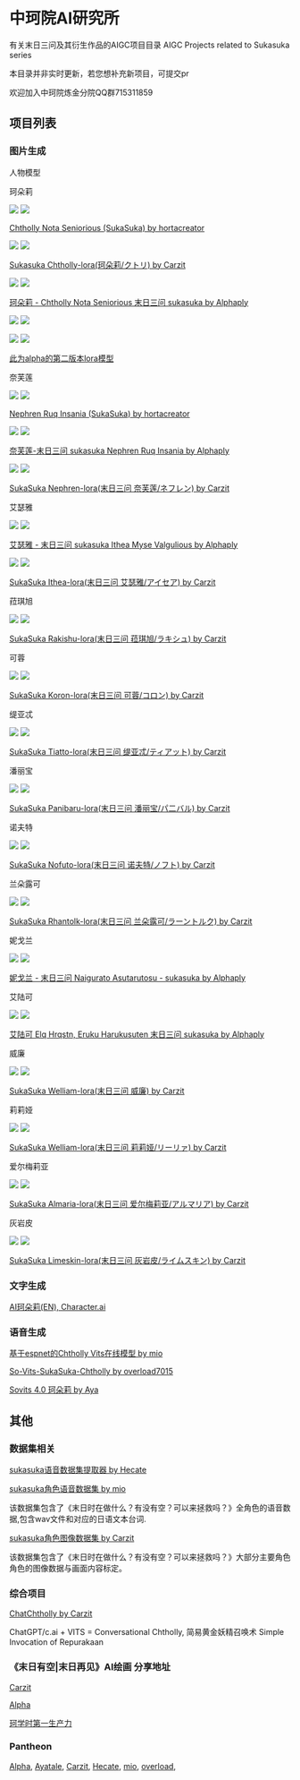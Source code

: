 # 中珂院AI研究所

有关末日三问及其衍生作品的AIGC项目目录 AIGC Projects related to Sukasuka series

本目录并非实时更新，若您想补充新项目，可提交pr

欢迎加入中珂院炼金分院QQ群715311859

## 项目列表

### 图片生成

人物模型

珂朵莉

![](https://image.civitai.com/xG1nkqKTMzGDvpLrqFT7WA/358a7bf2-650e-4506-b9c6-deedb1240500/width=320/236263.jpeg)
![](https://image.civitai.com/xG1nkqKTMzGDvpLrqFT7WA/e28f6d07-035f-4174-0e45-c21a5caeb200/width=320/236260.jpeg)

[Chtholly Nota Seniorious (SukaSuka) by hortacreator](https://civitai.com/models/18201/chtholly-nota-seniorious-sukasuka)

![](https://image.civitai.com/xG1nkqKTMzGDvpLrqFT7WA/379bc7a1-3fb5-449f-9f8c-4ed7d780f622/width=320/00008-225880729.jpeg)
![](https://image.civitai.com/xG1nkqKTMzGDvpLrqFT7WA/4ed267c6-c5f1-4b02-b74f-6bf7a1708472/width=320/00023-895852794.jpeg)

[Sukasuka Chtholly-lora(珂朵莉/クトリ) by Carzit](https://civitai.com/models/41554/sukasuka-chtholly-lora)

![](https://image.civitai.com/xG1nkqKTMzGDvpLrqFT7WA/d88ee99b-1174-4c2e-19f1-360af7a12500/width=320/00023-1576306018.jpeg)
![](https://image.civitai.com/xG1nkqKTMzGDvpLrqFT7WA/82fee8aa-8edc-4e08-400b-a780a3164e00/width=320/00001-3650914730.jpeg)

[珂朵莉 - Chtholly Nota Seniorious 末日三问 sukasuka by Alphaply](https://civitai.com/models/41844/chtholly-nota-seniorious-sukasuka)

![](https://huggingface.co/ahpha/chtholly-lora/resolve/main/pictures/00060-1065208656.png)
![](https://huggingface.co/ahpha/chtholly-lora/resolve/main/pictures/00078-3308868487.png)

![](https://huggingface.co/ahpha/chtholly-lora/resolve/main/pictures/00085-2917489576.png)
![](https://huggingface.co/ahpha/chtholly-lora/resolve/main/pictures/00080-1445261270.png)

[此为alpha的第二版本lora模型](https://huggingface.co/ahpha/chtholly-lora)


奈芙莲

![](https://image.civitai.com/xG1nkqKTMzGDvpLrqFT7WA/20e346cc-69df-4119-53e8-20d48cacbb00/width=320/241120.jpeg)
![](https://image.civitai.com/xG1nkqKTMzGDvpLrqFT7WA/2cfff0d3-01bc-4059-9029-eb0f6c765300/width=320/241122.jpeg)

[Nephren Ruq Insania (SukaSuka) by hortacreator](https://civitai.com/models/18882/nephren-ruq-insania-sukasuka)

![](https://image.civitai.com/xG1nkqKTMzGDvpLrqFT7WA/101066d4-9079-4dfa-fbc0-ee5e3c4dad00/width=320/00074-3167113863.jpeg)
![](https://image.civitai.com/xG1nkqKTMzGDvpLrqFT7WA/d5edcd86-cabf-448a-14ec-01581ee5ad00/width=320/00064-3167113863.jpeg)

[奈芙莲-末日三问 sukasuka Nephren Ruq Insania by Alphaply](https://civitai.com/models/41424/sukasuka-nephren-ruq-insania)

![](https://image.civitai.com/xG1nkqKTMzGDvpLrqFT7WA/53a7d97c-e620-4d57-89fd-d76344f1671b/width=320/00002-715114483.jpeg)
![](https://image.civitai.com/xG1nkqKTMzGDvpLrqFT7WA/30d3025b-d2ac-471f-a809-bd358e75c037/width=320/00025-667056468.jpeg)

[SukaSuka Nephren-lora(末日三问 奈芙莲/ネフレン) by Carzit](https://civitai.com/models/105942)

艾瑟雅

![](https://image.civitai.com/xG1nkqKTMzGDvpLrqFT7WA/b3c3efd7-ce83-493a-7989-81f4906c6500/width=320/00109-3167113863.jpeg)
![](https://image.civitai.com/xG1nkqKTMzGDvpLrqFT7WA/55856cf9-c095-40d0-279e-61d17a2db300/width=320/00110-3167113863.jpeg)

[艾瑟雅 - 末日三问 sukasuka Ithea Myse Valgulious by Alphaply](https://civitai.com/models/41533/sukasuka-ithea-myse-valgulious)

![](https://image.civitai.com/xG1nkqKTMzGDvpLrqFT7WA/3ad5447c-b028-4404-935b-8d441d6a2563/width=320/00014-3758405047.jpeg)
![](https://image.civitai.com/xG1nkqKTMzGDvpLrqFT7WA/97cd595d-c3cd-4ac7-a764-548bcd3c0d54/width=320/00011-2588858646.jpeg)

[SukaSuka Ithea-lora(末日三问 艾瑟雅/アイセア) by Carzit](https://civitai.com/models/104657/sukasuka-ithea-lora)

菈琪旭

![](https://image.civitai.com/xG1nkqKTMzGDvpLrqFT7WA/856f536a-9dd8-40f6-845b-4f85e2418535/width=320/00027-2591779758.jpeg)
![](https://image.civitai.com/xG1nkqKTMzGDvpLrqFT7WA/6d814bac-fc43-4eba-86d8-0b98f53cd634/width=320/00032-1594805713.jpeg)

[SukaSuka Rakishu-lora(末日三问 菈琪旭/ラキシュ) by Carzit](https://civitai.com/models/57179/sukasuka-rakishu-lora)

可蓉

![](https://image.civitai.com/xG1nkqKTMzGDvpLrqFT7WA/aaa1224e-9e36-4402-8bfc-f6d35b4dca1a/width=320/00015-2875195662.jpeg)
![](https://image.civitai.com/xG1nkqKTMzGDvpLrqFT7WA/4ad2c268-6f87-4abc-8ddf-13b841ddc8a5/width=320/00097-1288077901.jpeg)

[SukaSuka Koron-lora(末日三问 可蓉/コロン) by Carzit](https://civitai.com/models/57160/sukasuka-koron-lora)

缇亚忒

![](https://image.civitai.com/xG1nkqKTMzGDvpLrqFT7WA/5ae8d880-0d76-4238-ac7f-c2fda33e62f1/width=320/00010-4106368967.jpeg)
![](https://image.civitai.com/xG1nkqKTMzGDvpLrqFT7WA/2101e032-1762-4326-b17a-c03d7912c580/width=320/00011-1911313342.jpeg)

[SukaSuka Tiatto-lora(末日三问 缇亚忒/ティアット) by Carzit](https://civitai.com/models/57117/sukasuka-tiatto-lora)

潘丽宝

![](https://image.civitai.com/xG1nkqKTMzGDvpLrqFT7WA/c9e61ecf-868d-4083-d886-43ab6279dd00/width=320/00093-11824400.jpeg)
![](https://image.civitai.com/xG1nkqKTMzGDvpLrqFT7WA/dbd504d3-9faa-4976-fd81-251ab2f1be00/width=320/00096-11824403.jpeg)

[SukaSuka Panibaru-lora(末日三问 潘丽宝/パ二バル) by Carzit](https://civitai.com/models/56295/sukasuka-panibaru-lora)

诺夫特

![](https://image.civitai.com/xG1nkqKTMzGDvpLrqFT7WA/d30a950f-1e8c-4c25-bac9-e8fbf1bdd000/width=320/00095-2398501426.jpeg)
![](https://image.civitai.com/xG1nkqKTMzGDvpLrqFT7WA/0c4c4cc3-516d-4e19-8bbb-87db74723600/width=320/%E4%B8%8B%E8%BD%BD.jpeg)

[SukaSuka Nofuto-lora(末日三问 诺夫特/ノフト) by Carzit](https://civitai.com/models/54682/sukasuka-nofuto-lora)

兰朵露可

![](https://image.civitai.com/xG1nkqKTMzGDvpLrqFT7WA/1d5610c1-3112-4f17-e66f-c860a99d1200/width=320/00020-2961696472.jpeg)
![](https://image.civitai.com/xG1nkqKTMzGDvpLrqFT7WA/465c294e-14e6-459c-267e-a785cf607200/width=320/00022-3301234346.jpeg)

[SukaSuka Rhantolk-lora(末日三问 兰朵露可/ラーントルク) by Carzit](https://civitai.com/models/54038/sukasuka-rhantolk-lora)

妮戈兰

![](https://image.civitai.com/xG1nkqKTMzGDvpLrqFT7WA/46809a19-f2a5-49bf-f9b4-96be4af82300/width=320/nigelanLORA-000003.jpeg)
![](https://image.civitai.com/xG1nkqKTMzGDvpLrqFT7WA/b69409a1-4473-435a-26dd-9316064be600/width=320/00001-3810073025.jpeg)

[妮戈兰 - 末日三问 Naigurato Asutarutosu - sukasuka by Alphaply](https://civitai.com/models/47430/naigurato-asutarutosu-sukasuka)

艾陆可

![](https://image.civitai.com/xG1nkqKTMzGDvpLrqFT7WA/db8807d9-6c74-4609-f9ab-d2f81ad3b200/width=320/00013-1432516211.jpeg)
![](https://image.civitai.com/xG1nkqKTMzGDvpLrqFT7WA/05f4f7c9-9912-492b-f6ae-daa6d9265400/width=320/00020-1837580478.jpeg)

[艾陆可 Elq Hrqstn, Eruku Harukusuten 末日三问 sukasuka by Alphaply](https://civitai.com/models/41793/elq-hrqstn-eruku-harukusuten-sukasuka)

威廉

![](https://image.civitai.com/xG1nkqKTMzGDvpLrqFT7WA/aaca4819-5743-4981-d025-30735d4a8700/width=320/00068-669366528.jpeg)
![](https://image.civitai.com/xG1nkqKTMzGDvpLrqFT7WA/606d1a5b-11c0-4a32-7fef-9c33c1515d00/width=320/00046-1493103604.jpeg)

[SukaSuka Welliam-lora(末日三问 威廉) by Carzit](https://civitai.com/models/53245/sukasuka-welliam-lora)

莉莉娅

![](https://image.civitai.com/xG1nkqKTMzGDvpLrqFT7WA/e0cf4bde-a8b0-4f38-bd85-88ca29a4fe50/width=320/00020-3755893453.jpeg)
![](https://image.civitai.com/xG1nkqKTMzGDvpLrqFT7WA/16ab305c-c2b8-4a57-9bcd-fec24539c4e4/width=320/00033-1589724727.jpeg)

[SukaSuka Welliam-lora(末日三问 莉莉娅/リーリァ) by Carzit](https://civitai.com/models/78149/sukasuka-lilia-lora)

爱尔梅莉亚

![](https://image.civitai.com/xG1nkqKTMzGDvpLrqFT7WA/772ba582-f05d-4cb2-9e6a-fe40a62c5a9e/width=320/00002-2993179556.jpeg)
![](https://image.civitai.com/xG1nkqKTMzGDvpLrqFT7WA/79c93c67-49c1-4f90-b818-ce9f29ab0467/width=320/00012-4223197546.jpeg)


[SukaSuka Almaria-lora(末日三问 爱尔梅莉亚/アルマリア) by Carzit](https://civitai.com/models/91390/sukasuka-almaria-lora)


灰岩皮

![](https://image.civitai.com/xG1nkqKTMzGDvpLrqFT7WA/2852c71e-de46-4fd7-a0ec-bad670f11088/width=320/00013-1567843966.jpeg)
![](https://image.civitai.com/xG1nkqKTMzGDvpLrqFT7WA/9c67009f-088d-425e-9203-4ba554d6296a/width=320/00017-675416810.jpeg)

[SukaSuka Limeskin-lora(末日三问 灰岩皮/ライムスキン) by Carzit](https://civitai.com/models/88965/sukasuka-limeskin-lora)

### 文字生成

[AI珂朵莉(EN), Character.ai](https://c.ai/c/LMri6f9uZj2p17QoKDiEvDw1wAk2AUoi1C02V6HHU8E)

### 语音生成

[基于espnet的Chtholly Vits在线模型 by mio](https://huggingface.co/mio/chtholly)

[So-Vits-SukaSuka-Chtholly by overload7015](https://huggingface.co/overload7015/So-Vits-SukaSuka-Chtholly)

[Sovits 4.0 珂朵莉 by Aya](https://note.ay1.us/#/chtholly-sovits)


## 其他

### 数据集相关

[sukasuka语音数据集提取器 by Hecate](https://github.com/Hecate2/sukasuka-vocal-dataset-builder)

[sukasuka角色语音数据集 by mio](https://huggingface.co/datasets/mio/sukasuka-anime-vocal-dataset)

该数据集包含了《末日时在做什么？有没有空？可以来拯救吗？》全角色的语音数据,包含wav文件和对应的日语文本台词.

[sukasuka角色图像数据集 by Carzit](https://huggingface.co/datasets/Carzit/SukaSuka-image-dataset)

该数据集包含了《末日时在做什么？有没有空？可以来拯救吗？》大部分主要角色角色的图像数据与画面内容标定。

### 综合项目

[ChatChtholly by Carzit](https://github.com/Carzit/ChatChtholly)

ChatGPT/c.ai + VITS = Conversational Chtholly, 简易黄金妖精召唤术 Simple Invocation of Repurakaan

### 《末日有空|末日再见》AI绘画 分享地址
[Carzit](https://space.bilibili.com/283303951/article)     

[Alpha](https://www.pixiv.net/users/85167902)     

[珂学时第一生产力](https://space.bilibili.com/32862733/video)

### Pantheon

[Alpha](https://github.com/alphaply), 
[Ayatale](https://github.com/Brx86), 
[Carzit](https://github.com/Carzit), 
[Hecate](https://github.com/Hecate2), 
[mio](https://github.com/mio2333), 
[overload](https://huggingface.co/overload7015), 
